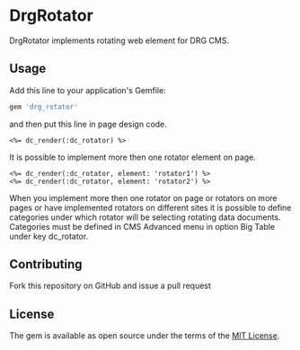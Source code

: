 # DrgRotator
DrgRotator implements rotating web element for DRG CMS.

## Usage
Add this line to your application's Gemfile:

```ruby
gem 'drg_rotator'
```
and then put this line in page design code.

```irb 
<%= dc_render(:dc_rotator) %>
```

It is possible to implement more then one rotator element on page.

```irb
<%= dc_render(:dc_rotator, element: 'rotator1') %>
<%= dc_render(:dc_rotator, element: 'rotator2') %>
```

When you implement more then one rotator on page or rotators on more pages or have implemented rotators on different sites it is possible to define categories under which rotator will be selecting rotating data documents. Categories must be defined in CMS Advanced menu in option Big Table under key dc_rotator.

## Contributing
Fork this repository on GitHub and issue a pull request

## License
The gem is available as open source under the terms of the [MIT License](http://opensource.org/licenses/MIT).
